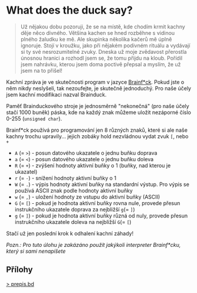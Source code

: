 # What does the duck say?

> Už nějakou dobu pozoruji, že se na místě, kde chodím krmit kachny děje něco divného. Většina kachen se hned rozběhne s vidinou plného žaludku ke mě. Ale skupinka několika kačerů mě úplně ignoruje. Stojí v kroužku, jako při nějakém podivném rituálu a vydávají si ty své nesrozumitelné zvuky. Dneska už moje zvědavost přerostla únosnou hranici a rozhodl jsem se, že tomu přijdu na kloub. Pořídil jsem nahrávku, kterou jsem doma poctivě přepsal a myslím, že už jsem na to přišel!

Kachní zpráva je ve skutečnosti program v jazyce [Brainf*ck](https://cs.wikipedia.org/wiki/Brainfuck). Pokud jste o něm nikdy neslyšeli, tak nezoufejte, je skutečně jednoduchý. Pro naše účely jsem kachní modifikaci nazval Brainduck.

Paměť Brainduckového stroje je jednosměrně "nekonečná" (pro naše účely stačí 1000 buněk) páska, kde na každý znak můžeme uložit nezáporné číslo 0-255 (`unsigned char`).

Brainf*ck používá pro programování jen 8 různých znaků, které si ale naše kachny trochu upravily... jejich zobáky hold nezvládnou vydat zvuk `[`, nebo `+`
- `A` (= `>`) - posun datového ukazatele o jednu buňku doprava
- `a` (= `<`) - posun datového ukazatele o jednu buňku doleva
- `R` (= `+`) - zvýšení hodnoty aktivní buňky o 1 (buňky, nad kterou je ukazatel)
- `r` (= `-`) - snížení hodnoty aktivní buňky o 1
- `W` (= `.`) - výpis hodnoty aktivní buňky na standardní výstup. Pro výpis se používá ASCII znak podle hodnoty aktivní buňky
- `w` (= `,`) - uložení hodnoty ze vstupu do aktivní buňky (ASCII)
- `G` (= `[`) - pokud je hodnota aktivní buňky rovna nule, provede přesun instrukčního ukazatele doprava za nejbližší `g`(= `]`)
- `g` (= `]`) - pokud je hodnota aktivní buňky různá od nuly, provede přesun instrukčního ukazatele doleva na nejbližší `G`(= `[`)

Stačí už jen poslední krok k odhalení kachní záhady!

*Pozn.: Pro tuto úlohu je zakázáno použít jakýkoli interpreter Brainf\*cku, který si sami nenapíšete*

## Přílohy
[> prepis.bd](prepis.bd)
